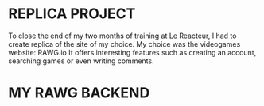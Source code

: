 # REPLICA PROJECT

To close the end of my two months of training at Le Reacteur, I had to create replica of the site of my choice. My choice was the videogames website: RAWG.io
It offers interesting features such as creating an account, searching games or even writing comments.

# MY RAWG BACKEND
